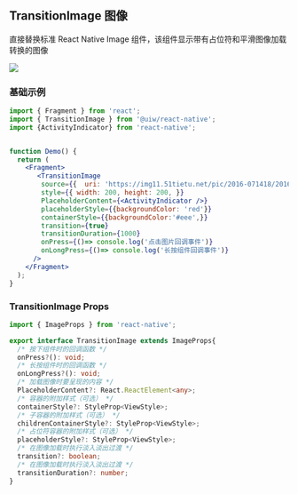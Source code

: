 TransitionImage 图像
---

直接替换标准 React Native Image 组件，该组件显示带有占位符和平滑图像加载转换的图像

![](https://user-images.githubusercontent.com/57083007/146734209-c9e25051-3473-401e-ba3f-688f843da7df.gif)<!--rehype:style=zoom: 33%;float: right; margin-left: 15px;-->

### 基础示例

```jsx
import { Fragment } from 'react';
import { TransitionImage } from '@uiw/react-native';
import {ActivityIndicator} from 'react-native';


function Demo() {
  return (
    <Fragment>
       <TransitionImage
        source={{  uri: 'https://img11.51tietu.net/pic/2016-071418/20160714181543xyu10ukncwf221991.jpg' }}
        style={{ width: 200, height: 200, }}
        PlaceholderContent={<ActivityIndicator />}
        placeholderStyle={{backgroundColor: 'red'}}
        containerStyle={{backgroundColor:'#eee',}}
        transition={true}
        transitionDuration={1000}
        onPress={()=> console.log('点击图片回调事件')}
        onLongPress={()=> console.log('长按组件回调事件')}
      />
    </Fragment>
  );
}
```


### TransitionImage Props

```ts
import { ImageProps } from 'react-native';

export interface TransitionImage extends ImageProps{
  /* 按下组件时的回调函数 */
  onPress?(): void;
  /* 长按组件时的回调函数 */
  onLongPress?(): void;
  /* 加载图像时要呈现的内容 */
  PlaceholderContent?: React.ReactElement<any>;
  /* 容器的附加样式（可选） */
  containerStyle?: StyleProp<ViewStyle>;
  /* 子容器的附加样式（可选） */
  childrenContainerStyle?: StyleProp<ViewStyle>;
  /* 占位符容器的附加样式（可选） */
  placeholderStyle?: StyleProp<ViewStyle>;
  /* 在图像加载时执行淡入淡出过渡 */
  transition?: boolean;
  /* 在图像加载时执行淡入淡出过渡 */
  transitionDuration?: number;
}
```
